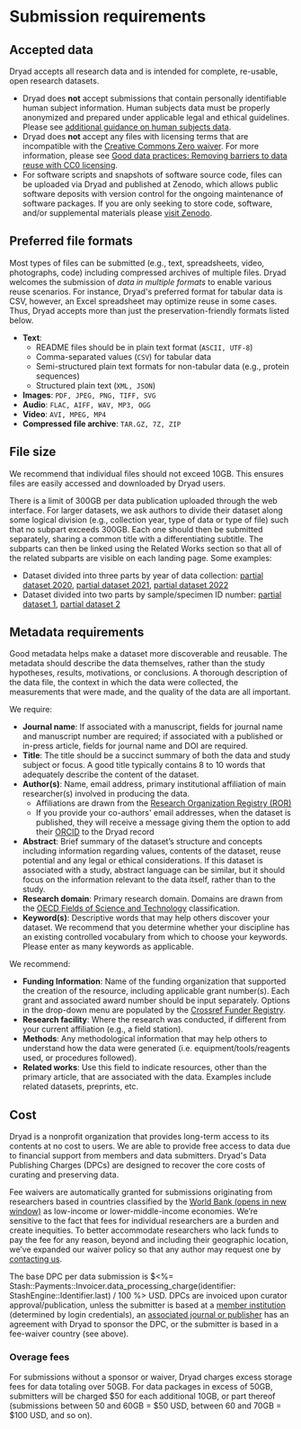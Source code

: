 <h1>Submission requirements</h1>

## Accepted data

Dryad accepts all research data and is intended for complete, re-usable, open research datasets. 

* Dryad does **not** accept submissions that contain personally identifiable human subject information. Human subjects data must be properly anonymized and prepared under applicable legal and ethical guidelines. Please see <a href="/docs/HumanSubjectsData.pdf">additional guidance on human subjects data<span class="pdfIcon" role="img" aria-label=" (PDF)"/></a>.
* Dryad does **not** accept any files with licensing terms that are incompatible with the [Creative Commons Zero waiver](http://creativecommons.org/publicdomain/zero/1.0). For more information, please see [Good data practices: Removing barriers to data reuse with CC0 licensing](https://blog.datadryad.org/2023/05/30/good-data-practices-removing-barriers-to-data-reuse-with-cc0-licensing/).
* For software scripts and snapshots of software source code, files can be uploaded via Dryad and published at Zenodo, which allows public software deposits with version control for the ongoing maintenance of software packages. If you are only seeking to store code, software, and/or supplemental materials please [visit Zenodo](https://zenodo.org).


## Preferred file formats

Most types of files can be submitted (e.g., text, spreadsheets, video, photographs, code) including compressed archives of multiple files. Dryad welcomes the submission of *data in multiple formats* to enable various reuse scenarios. For instance, Dryad's preferred format for tabular data is CSV, however, an Excel spreadsheet may optimize reuse in some cases. Thus, Dryad accepts more than just the preservation-friendly formats listed below.

* **Text**:
    * README files should be in plain text format (`ASCII, UTF-8`)
    * Comma-separated values (`CSV`) for tabular data
    * Semi-structured plain text formats for non-tabular data (e.g., protein sequences)
    * Structured plain text (`XML, JSON`)
* **Images**: `PDF, JPEG, PNG, TIFF, SVG`
* **Audio**: `FLAC, AIFF, WAV, MP3, OGG`
* **Video**: `AVI, MPEG, MP4`
* **Compressed file archive**: `TAR.GZ, 7Z, ZIP`


## File size

We recommend that individual files should not exceed 10GB. This ensures files are easily accessed and downloaded by Dryad users.

There is a limit of 300GB per data publication uploaded through the web interface. For larger datasets, we ask authors to divide their dataset along some logical division (e.g., collection year, type of data or type of file) such that no subpart exceeds 300GB. Each one should then be submitted separately, sharing a common title with a differentiating subtitle. The subparts can then be linked using the Related Works section so that all of the related subparts are visible on each landing page. Some examples:

* Dataset divided into three parts by year of data collection: [partial dataset 2020](https://doi.org/10.5061/dryad.h9w0vt4nq), [partial dataset 2021](https://doi.org/10.5061/dryad.zs7h44jf2), [partial dataset 2022](https://doi.org/10.5061/dryad.2jm63xstt)
* Dataset divided into two parts by sample/specimen ID number: [partial dataset 1](https://doi.org/10.5061/dryad.76hdr7t1p), [partial dataset 2](https://doi.org/10.5061/dryad.gmsbcc2sq)


## Metadata requirements

Good metadata helps make a dataset more discoverable and reusable. The metadata should describe the data themselves, rather than the study hypotheses, results, motivations, or conclusions. A thorough description of the data file, the context in which the data were collected, the measurements that were made, and the quality of the data are all important. 

We require:

* **Journal name**: If associated with a manuscript, fields for journal name and manuscript number are required; if associated with a published or in-press article, fields for journal name and DOI are required.
* **Title**: The title should be a succinct summary of both the data and study subject or focus. A good title typically contains 8 to 10 words that adequately describe the content of the dataset.
* **Author(s)**: Name, email address, primary institutional affiliation of main researcher(s) involved in producing the data.
    * Affiliations are drawn from the [Research Organization Registry (ROR)](http://ror.org)
    * If you provide your co-authors' email addresses, when the dataset is published, they will receive a message giving them the option to add their [ORCID](http://orcid.org) to the Dryad record
* **Abstract**: Brief summary of the dataset’s structure and concepts including information regarding values, contents of the dataset, reuse potential and any legal or ethical considerations. If this dataset is associated with a study, abstract language can be similar, but it should focus on the information relevant to the data itself, rather than to the study.
* **Research domain**: Primary research domain. Domains are drawn from the <a href="https://www.oecd.org/science/inno/38235147.pdf#page=6">OECD Fields of Science and Technology<span class="pdfIcon" role="img" aria-label=" (PDF)"/></a> classification.
* **Keyword(s)**: Descriptive words that may help others discover your dataset. We recommend that you determine whether your discipline has an existing controlled vocabulary from which to choose your keywords. Please enter as many keywords as applicable.

We recommend:

* **Funding Information**: Name of the funding organization that supported the creation of the resource, including applicable grant number(s). Each grant and associated award number should be input separately. Options in the drop-down menu are populated by the [Crossref Funder Registry](https://search.crossref.org/funding).
* **Research facility**: Where the research was conducted, if different from your current affiliation (e.g., a field station).
* **Methods**: Any methodological information that may help others to understand how the data were generated (i.e. equipment/tools/reagents used, or procedures followed).
* **Related works**: Use this field to indicate resources, other than the primary article, that are associated with the data. Examples include related datasets, preprints, etc.


## Cost

Dryad is a nonprofit organization that provides long-term access to its contents at no cost to users. We are able to provide free access to data due to financial support from members and data submitters. Dryad's Data Publishing Charges (DPCs) are designed to recover the core costs of curating and preserving data.

Fee waivers are automatically granted for submissions originating from researchers based in countries classified by the <a href="https://datahelpdesk.worldbank.org/knowledgebase/articles/906519-world-bank-country-and-lending-groups" target="_blank">World Bank<span class="screen-reader-only"> (opens in new window)</span></a> as low-income or lower-middle-income economies. We’re sensitive to the fact that fees for individual researchers are a burden and create inequities. To better accommodate researchers who lack funds to pay the fee for any reason, beyond and including their geographic location, we’ve expanded our waiver policy so that any author may request one by [contacting us](/stash/contact).

The base DPC per data submission is $<%=  Stash::Payments::Invoicer.data_processing_charge(identifier: StashEngine::Identifier.last) / 100 %> USD. DPCs are invoiced upon curator approval/publication, unless the submitter is based at a [member institution](/stash/join_us#members) (determined by login credentials), an [associated journal or publisher](/stash/journals) has an agreement with Dryad to sponsor the DPC, or the submitter is based in a fee-waiver country (see above).

### Overage fees

For submissions without a sponsor or waiver, Dryad charges excess storage fees for data totaling over 50GB. For data packages in excess of 50GB, submitters will be charged $50 for each additional 10GB, or part thereof (submissions between 50 and 60GB = $50 USD, between 60 and 70GB = $100 USD, and so on).
